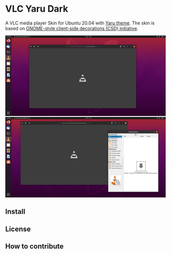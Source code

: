 # VLC Yaru Dark

A VLC media player Skin for Ubuntu 20.04 with [Yaru theme](https://github.com/ubuntu/yaru). The skin is based on [GNOME-style client-side decorations (CSD) initiative](https://wiki.gnome.org/Initiatives/CSD).

![Dark](VLC_capture1.png)
![DarkPlaylist](VLC_capture2.png)

## Install


## License


## How to contribute